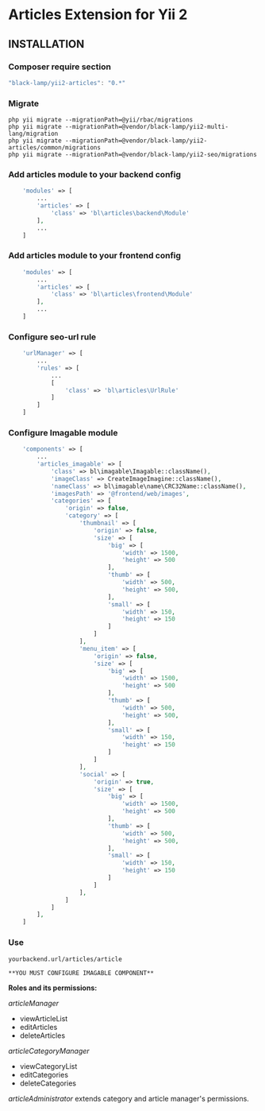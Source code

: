 Articles Extension for Yii 2
=====================================

INSTALLATION
------------

### Composer require section
```javascript
"black-lamp/yii2-articles": "0.*"
```

### Migrate

    php yii migrate --migrationPath=@yii/rbac/migrations
	php yii migrate --migrationPath=@vendor/black-lamp/yii2-multi-lang/migration
	php yii migrate --migrationPath=@vendor/black-lamp/yii2-articles/common/migrations
	php yii migrate --migrationPath=@vendor/black-lamp/yii2-seo/migrations

### Add articles module to your backend config
```php
    'modules' => [
    	...
        'articles' => [
            'class' => 'bl\articles\backend\Module'
        ],
        ...
    ]
```

### Add articles module to your frontend config
```php
    'modules' => [
    	...
        'articles' => [
            'class' => 'bl\articles\frontend\Module'
        ],
        ...
    ]
```

### Configure seo-url rule
```php
	'urlManager' => [
		...
		'rules' => [
			...
			[
			    'class' => 'bl\articles\UrlRule'
			]
		]
	]
```

### Configure Imagable module
```php
    'components' => [
        ...
        'articles_imagable' => [
            'class' => bl\imagable\Imagable::className(),
            'imageClass' => CreateImageImagine::className(),
            'nameClass' => bl\imagable\name\CRC32Name::className(),
            'imagesPath' => '@frontend/web/images',
            'categories' => [
                'origin' => false,
                'category' => [
                    'thumbnail' => [
                        'origin' => false,
                        'size' => [
                            'big' => [
                                'width' => 1500,
                                'height' => 500
                            ],
                            'thumb' => [
                                'width' => 500,
                                'height' => 500,
                            ],
                            'small' => [
                                'width' => 150,
                                'height' => 150
                            ]
                        ]
                    ],
                    'menu_item' => [
                        'origin' => false,
                        'size' => [
                            'big' => [
                                'width' => 1500,
                                'height' => 500
                            ],
                            'thumb' => [
                                'width' => 500,
                                'height' => 500,
                            ],
                            'small' => [
                                'width' => 150,
                                'height' => 150
                            ]
                        ]
                    ],
                    'social' => [
                        'origin' => true,
                        'size' => [
                            'big' => [
                                'width' => 1500,
                                'height' => 500
                            ],
                            'thumb' => [
                                'width' => 500,
                                'height' => 500,
                            ],
                            'small' => [
                                'width' => 150,
                                'height' => 150
                            ]
                        ]
                    ],
                ]
            ]
        ],
    ]
```

### Use
	yourbackend.url/articles/article
	
	**YOU MUST CONFIGURE IMAGABLE COMPONENT**

**Roles and its permissions:**

_articleManager_
- viewArticleList
- editArticles
- deleteArticles

_articleCategoryManager_
- viewCategoryList
- editCategories
- deleteCategories

_articleAdministrator_
extends category and article manager's permissions. 